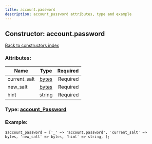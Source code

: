 ```yaml
---
title: account.password
description: account_password attributes, type and example
---
```

## Constructor: account.password  
[Back to constructors index](index.md)



### Attributes:

| Name     |    Type       | Required |
|----------|:-------------:|---------:|
|current\_salt|[bytes](../types/bytes.md) | Required|
|new\_salt|[bytes](../types/bytes.md) | Required|
|hint|[string](../types/string.md) | Required|



### Type: [account\_Password](../types/account_Password.md)


### Example:

```
$account_password = ['_' => 'account.password', 'current_salt' => bytes, 'new_salt' => bytes, 'hint' => string, ];
```  


